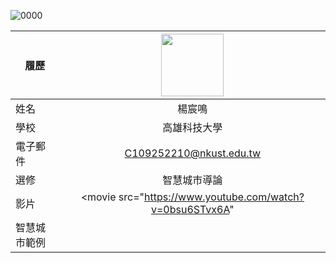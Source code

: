 
![0000](https://github.com/C109252210/-/assets/161834824/b25bc7b9-e08f-43ab-a992-11510cc32743)


|    履歷     |<img src="https://avatars.githubusercontent.com/u/22648375?v=4" width=100 height=100/>|
| -----------|:---------------------------:|
| 姓名        | 楊宸鳴                 |
| 學校        | 高雄科技大學                 |
| 電子郵件    | C109252210@nkust.edu.tw         |
| 選修        | 智慧城市導論                 |
| 影片        |<movie src="https://www.youtube.com/watch?v=0bsu6STvx6A"|
|智慧城市範例  |
